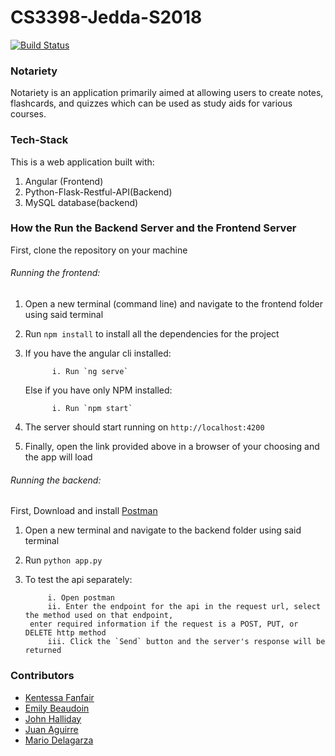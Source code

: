 # CS3398-Jedda-S2018    

[![Build Status](https://travis-ci.org/CS3398-Jedda-Knights/CS3398-Jedda-S2018.svg?branch=master)](https://travis-ci.org/CS3398-Jedda-Knights/CS3398-Jedda-S2018) 


### Notariety
Notariety is an application primarily aimed at allowing users to create notes, flashcards, and quizzes which can be used as study aids for various courses.  

### Tech-Stack
This is a web application built with:
1. Angular (Frontend)
2. Python-Flask-Restful-API(Backend) 
3. MySQL database(backend) 

### How the Run the Backend Server and the Frontend Server
First, clone the repository on your machine
###### Running the frontend:
1. Open a new terminal (command line) and navigate to the frontend folder using said terminal
2. Run `npm install` to install all the dependencies for the project
3. If you have the angular cli installed:

             i. Run `ng serve`  
   Else if you have only NPM installed:  

             i. Run `npm start` 
4. The server should start running on `http://localhost:4200`
5. Finally, open the link provided above in a browser of your choosing and the app will load

###### Running the backend:
First, Download and install [Postman](https://www.getpostman.com/)
1. Open a new terminal and navigate to the backend folder using said terminal
2. Run `python app.py` 
3. To test the api separately:

            i. Open postman 
            ii. Enter the endpoint for the api in the request url, select the method used on that endpoint,  
        enter required information if the request is a POST, PUT, or DELETE http method 
            iii. Click the `Send` button and the server's response will be returned

### Contributors
* [Kentessa Fanfair](https://github.com/2goldtess)
* [Emily Beaudoin](https://github.com/erb64) 
* [John Halliday](https://github.com/jh2012)
* [Juan Aguirre](https://github.com/Jaa217)
* [Mario Delagarza](https://github.com/MAD1364) 





